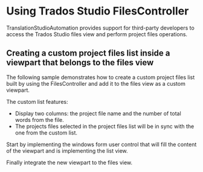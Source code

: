 Using Trados Studio FilesController
=====
TranslationStudioAutomation provides support for third-party developers to access the Trados Studio files view and perform project files operations.

Creating a custom project files list inside a viewpart that belongs to the files view
-----
The following sample demonstrates how to create a custom project files list built by using the FilesController and add it to the files view as a custom viewpart.

The custom list features:

* Display two columns: the project file name and the number of total words from the file.
* The projects files selected in the project files list will be in sync with the one from the custom list.


Start by implementing the windows form user control that will fill the content of the viewpart and is implementing the list view.

Finally integrate the new viewpart to the files view.